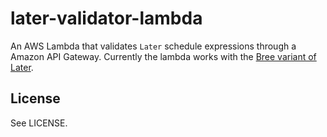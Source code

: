 # later-validator-lambda

An AWS Lambda that validates `Later` schedule expressions through a Amazon API
Gateway. Currently the lambda works with the [Bree variant of Later](https://github.com/breejs/later).

## License

See LICENSE.
